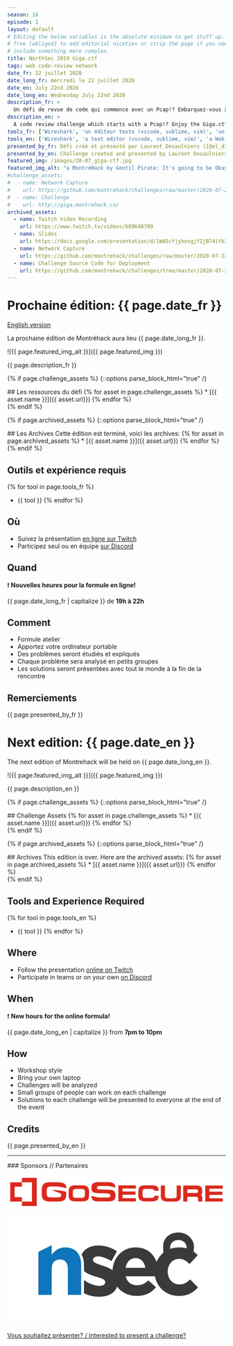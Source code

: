 ```yaml
---
season: 16
episode: 1
layout: default
# Editing the below variables is the absolute minimum to get stuff up. Feel
# free [obliged] to add editorial niceties or strip the page if you need to
# include something more complex.
title: NorthSec 2019 Giga.ctf
tags: web code-review network
date_fr: 22 juillet 2020
date_long_fr: mercredi le 22 juillet 2020
date_en: July 22nd 2020
date_long_en: Wednesday July 22nd 2020
description_fr: >
  Un défi de revue de code qui commence avec un Pcap!? Embarquez-vous à fond dans le défi Giga.ctf de NorthSec 2019.
description_en: >
  A code review challenge which starts with a Pcap!? Enjoy the Giga.ctf challenge from NorthSec 2019.
tools_fr: ['Wireshark', 'un éditeur texte (vscode, sublime, vim)', 'un navigateur Web']
tools_en: ['Wireshark', 'a text editor (vscode, sublime, vim)', 'a Web browser']
presented_by_fr: Défi créé et présenté par Laurent Desaulniers ([@el_d33](https://twitter.com/el_d33)) dans le cadre de [NorthSec 2019](https://nsec.io/) ([@NorthSec_io](https://twitter.com/northsec_io))
presented_by_en: Challenge created and presented by Laurent Desaulniers ([@el_d33](https://twitter.com/el_d33)) during [NorthSec 2019](https://nsec.io/) ([@NorthSec_io](https://twitter.com/northsec_io))
featured_img: /images/20-07_giga-ctf.jpg
featured_img_alt: "a MontréHack by Gentil Pirate: It's going to be Okay!"
#challenge_assets:
#  - name: Network Capture
#    url: https://github.com/montrehack/challenges/raw/master/2020-07-22_giga-ctf/capture.pcap
#  - name: Challenge
#    url: http://giga.montrehack.ca/
archived_assets:
  - name: Twitch Video Recording
    url: https://www.twitch.tv/videos/689648709
  - name: Slides
    url: https://docs.google.com/presentation/d/1WA5cYjyhosgjYZjB74iYbI7f4fRUDJ579pJo200ho_g/edit#slide=id.p
  - name: Network Capture
    url: https://github.com/montrehack/challenges/raw/master/2020-07-22_giga-ctf/capture.pcap
  - name: Challenge Source Code for Deployment
    url: https://github.com/montrehack/challenges/tree/master/2020-07-22_giga-ctf/
---
```


# Prochaine édition: {{ page.date_fr }}
[English version](#english)

La prochaine édition de Montréhack aura lieu {{ page.date_long_fr }}.

![{{ page.featured_img_alt }}]({{ page.featured_img }})

{{ page.description_fr }}

{% if page.challenge_assets %}
{::options parse_block_html="true" /}
<div class="assets">
## Les ressources du défi
{% for asset in page.challenge_assets %}
* [{{ asset.name }}]({{ asset.url}})
{% endfor %}
</div>
{% endif %}

{% if page.archived_assets %}
{::options parse_block_html="true" /}
<div class="assets">
## Les Archives
Cette édition est terminé, voici les archives:
{% for asset in page.archived_assets %}
* [{{ asset.name }}]({{ asset.url}})
{% endfor %}
</div>
{% endif %}

## Outils et expérience requis

{% for tool in page.tools_fr %}
* {{ tool }}
{% endfor %}

## Où

* Suivez la présentation [en ligne sur Twitch](https://twitch.tv/montrehack/)
* Participez seul ou en équipe [sur Discord](https://discord.gg/4qfFwPX)

## Quand

:heavy_exclamation_mark: **Nouvelles heures pour la formule en ligne!**

{{ page.date_long_fr | capitalize }} de **19h à 22h**

## Comment

* Formule atelier
* Apportez votre ordinateur portable
* Des problèmes seront étudiés et expliqués
* Chaque problème sera analysé en petits groupes
* Les solutions seront présentées avec tout le monde à la fin de la rencontre

## Remerciements

{{ page.presented_by_fr }}


<a id="english"></a>

# Next edition: {{ page.date_en }}

The next edition of Montrehack will be held on {{ page.date_long_en }}.

![{{ page.featured_img_alt }}]({{ page.featured_img }})

{{ page.description_en }}

{% if page.challenge_assets %}
{::options parse_block_html="true" /}
<div class="assets">
## Challenge Assets
{% for asset in page.challenge_assets %}
* [{{ asset.name }}]({{ asset.url}})
{% endfor %}
</div>
{% endif %}

{% if page.archived_assets %}
{::options parse_block_html="true" /}
<div class="assets">
## Archives
This edition is over. Here are the archived assets:
{% for asset in page.archived_assets %}
* [{{ asset.name }}]({{ asset.url}})
{% endfor %}
</div>
{% endif %}

## Tools and Experience Required

{% for tool in page.tools_en %}
* {{ tool }}
{% endfor %}

## Where

* Follow the presentation [online on Twitch](https://twitch.tv/montrehack/)
* Participate in teams or on your own [on Discord](https://discord.gg/4qfFwPX)

## When

:heavy_exclamation_mark: **New hours for the online formula!**

{{ page.date_long_en | capitalize }} from **7pm to 10pm**

## How

* Workshop style
* Bring your own laptop
* Challenges will be analyzed
* Small groups of people can work on each challenge
* Solutions to each challenge will be presented to everyone at the end of the event

## Credits

{{ page.presented_by_en }}



<hr/>
### Sponsors // Partenaires

[![GoSecure](/images/sponsor_gosecure.png)](https://gosecure.net/)

[![NorthSec](/images/nsec_logo.png)](https://nsec.io/)

[Vous souhaitez présenter? / Interested to present a challenge?](https://github.com/montrehack/montrehack.github.com/wiki/Present-at-Montrehack)
